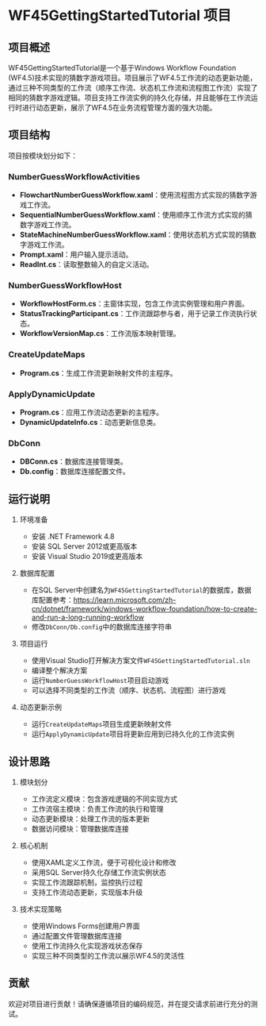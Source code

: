 # WF45GettingStartedTutorial 项目

## 项目概述

WF45GettingStartedTutorial是一个基于Windows Workflow Foundation (WF4.5)技术实现的猜数字游戏项目。项目展示了WF4.5工作流的动态更新功能，通过三种不同类型的工作流（顺序工作流、状态机工作流和流程图工作流）实现了相同的猜数字游戏逻辑。项目支持工作流实例的持久化存储，并且能够在工作流运行时进行动态更新，展示了WF4.5在业务流程管理方面的强大功能。

## 项目结构

项目按模块划分如下：

### NumberGuessWorkflowActivities
- **FlowchartNumberGuessWorkflow.xaml**：使用流程图方式实现的猜数字游戏工作流。
- **SequentialNumberGuessWorkflow.xaml**：使用顺序工作流方式实现的猜数字游戏工作流。
- **StateMachineNumberGuessWorkflow.xaml**：使用状态机方式实现的猜数字游戏工作流。
- **Prompt.xaml**：用户输入提示活动。
- **ReadInt.cs**：读取整数输入的自定义活动。

### NumberGuessWorkflowHost
- **WorkflowHostForm.cs**：主窗体实现，包含工作流实例管理和用户界面。
- **StatusTrackingParticipant.cs**：工作流跟踪参与者，用于记录工作流执行状态。
- **WorkflowVersionMap.cs**：工作流版本映射管理。

### CreateUpdateMaps
- **Program.cs**：生成工作流更新映射文件的主程序。

### ApplyDynamicUpdate
- **Program.cs**：应用工作流动态更新的主程序。
- **DynamicUpdateInfo.cs**：动态更新信息类。

### DbConn
- **DBConn.cs**：数据库连接管理类。
- **Db.config**：数据库连接配置文件。

## 运行说明

1. 环境准备
   - 安装 .NET Framework 4.8
   - 安装 SQL Server 2012或更高版本
   - 安装 Visual Studio 2019或更高版本

2. 数据库配置
   - 在SQL Server中创建名为`WF45GettingStartedTutorial`的数据库，数据库配置参考：https://learn.microsoft.com/zh-cn/dotnet/framework/windows-workflow-foundation/how-to-create-and-run-a-long-running-workflow
   - 修改`DbConn/Db.config`中的数据库连接字符串

3. 项目运行
   - 使用Visual Studio打开解决方案文件`WF45GettingStartedTutorial.sln`
   - 编译整个解决方案
   - 运行`NumberGuessWorkflowHost`项目启动游戏
   - 可以选择不同类型的工作流（顺序、状态机、流程图）进行游戏

4. 动态更新示例
   - 运行`CreateUpdateMaps`项目生成更新映射文件
   - 运行`ApplyDynamicUpdate`项目将更新应用到已持久化的工作流实例

## 设计思路

1. 模块划分
   - 工作流定义模块：包含游戏逻辑的不同实现方式
   - 工作流宿主模块：负责工作流的执行和管理
   - 动态更新模块：处理工作流的版本更新
   - 数据访问模块：管理数据库连接

2. 核心机制
   - 使用XAML定义工作流，便于可视化设计和修改
   - 采用SQL Server持久化存储工作流实例状态
   - 实现工作流跟踪机制，监控执行过程
   - 支持工作流动态更新，实现版本升级

3. 技术实现策略
   - 使用Windows Forms创建用户界面
   - 通过配置文件管理数据库连接
   - 使用工作流持久化实现游戏状态保存
   - 实现三种不同类型的工作流以展示WF4.5的灵活性

## 贡献

欢迎对项目进行贡献！请确保遵循项目的编码规范，并在提交请求前进行充分的测试。